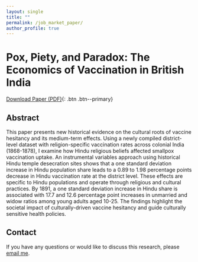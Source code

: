 ```yaml
---
layout: single
title: ""
permalink: /job_market_paper/
author_profile: true
---
```


# Pox, Piety, and Paradox: The Economics of Vaccination in British India

[Download Paper (PDF)](/files/JMP.pdf){: .btn .btn--primary}

## Abstract

This paper presents new historical evidence on the cultural roots of vaccine hesitancy and its medium-term effects. Using a newly compiled district-level dataset with religion-specific vaccination rates across colonial India (1868-1878), I examine how Hindu religious beliefs affected smallpox vaccination uptake. An instrumental variables approach using historical Hindu temple desecration sites shows that a one standard deviation increase in Hindu population share leads to a 0.89 to 1.98 percentage points decrease in Hindu vaccination rate at the district level. These effects are specific to Hindu populations and operate through religious and cultural practices. By 1891, a one standard deviation increase in Hindu share is associated with 17.7 and 12.6 percentage point increases in unmarried and widow ratios among young adults aged 10-25. The findings highlight the societal impact of culturally-driven vaccine hesitancy and guide culturally sensitive health policies.

## Contact

If you have any questions or would like to discuss this research, please [email me](mailto:mhussa5@gmu.edu).